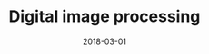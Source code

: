---
title: "Digital image processing"
collection: teaching
type: "graduate course"
permalink: /teaching/2018-spring-teaching-1
venue: "Zhengzhou University, Industrial Technology Research Institute"
date: 2018-03-01
location: "Zhengzhou, China"
---